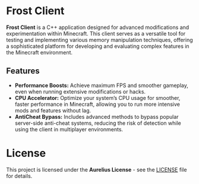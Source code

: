 # Frost Client
**Frost Client** is a C++ application designed for advanced modifications and experimentation within Minecraft. This client serves as a versatile tool for testing and implementing various memory manipulation techniques, offering a sophisticated platform for developing and evaluating complex features in the Minecraft environment.

## Features
- **Performance Boosts:** Achieve maximum FPS and smoother gameplay, even when running extensive modifications or hacks.
- **CPU Accelerator:** Optimize your system’s CPU usage for smoother, faster performance in Minecraft, allowing you to run more intensive mods and features without lag.
- **AntiCheat Bypass:** Includes advanced methods to bypass popular server-side anti-cheat systems, reducing the risk of detection while using the client in multiplayer environments.

# License
This project is licensed under the **Aurelius License** - see the [LICENSE](LICENSE.md) file for details.
